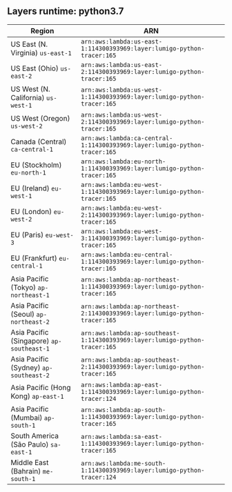 Layers runtime: python3.7
----
| Region | ARN |
| --- | --- |
|US East (N. Virginia)  `us-east-1`|`arn:aws:lambda:us-east-1:114300393969:layer:lumigo-python-tracer:165`|
|US East (Ohio)  `us-east-2`|`arn:aws:lambda:us-east-2:114300393969:layer:lumigo-python-tracer:165`|
|US West (N. California)  `us-west-1`|`arn:aws:lambda:us-west-1:114300393969:layer:lumigo-python-tracer:165`|
|US West (Oregon)  `us-west-2`|`arn:aws:lambda:us-west-2:114300393969:layer:lumigo-python-tracer:165`|
|Canada (Central)  `ca-central-1`|`arn:aws:lambda:ca-central-1:114300393969:layer:lumigo-python-tracer:165`|
|EU (Stockholm)  `eu-north-1`|`arn:aws:lambda:eu-north-1:114300393969:layer:lumigo-python-tracer:165`|
|EU (Ireland)  `eu-west-1`|`arn:aws:lambda:eu-west-1:114300393969:layer:lumigo-python-tracer:165`|
|EU (London)  `eu-west-2`|`arn:aws:lambda:eu-west-2:114300393969:layer:lumigo-python-tracer:165`|
|EU (Paris)  `eu-west-3`|`arn:aws:lambda:eu-west-3:114300393969:layer:lumigo-python-tracer:165`|
|EU (Frankfurt)  `eu-central-1`|`arn:aws:lambda:eu-central-1:114300393969:layer:lumigo-python-tracer:165`|
|Asia Pacific (Tokyo)  `ap-northeast-1`|`arn:aws:lambda:ap-northeast-1:114300393969:layer:lumigo-python-tracer:165`|
|Asia Pacific (Seoul)  `ap-northeast-2`|`arn:aws:lambda:ap-northeast-2:114300393969:layer:lumigo-python-tracer:165`|
|Asia Pacific (Singapore)  `ap-southeast-1`|`arn:aws:lambda:ap-southeast-1:114300393969:layer:lumigo-python-tracer:165`|
|Asia Pacific (Sydney)  `ap-southeast-2`|`arn:aws:lambda:ap-southeast-2:114300393969:layer:lumigo-python-tracer:165`|
|Asia Pacific (Hong Kong)  `ap-east-1`|`arn:aws:lambda:ap-east-1:114300393969:layer:lumigo-python-tracer:124`|
|Asia Pacific (Mumbai)  `ap-south-1`|`arn:aws:lambda:ap-south-1:114300393969:layer:lumigo-python-tracer:165`|
|South America (São Paulo)  `sa-east-1`|`arn:aws:lambda:sa-east-1:114300393969:layer:lumigo-python-tracer:165`|
|Middle East (Bahrain)  `me-south-1`|`arn:aws:lambda:me-south-1:114300393969:layer:lumigo-python-tracer:124`|
